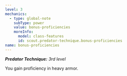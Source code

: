 ```yaml
---
level: 3
mechanics:
  - type: global-note
    subType: power
    value: bonus-proficiencies
    moreInfo:
      model: class-features
      id: scout.predator-technique.bonus-proficiencies
name: bonus-proficiencies
---
```

_**Predator Technique:** 3rd level_
You gain proficiency in heavy armor.